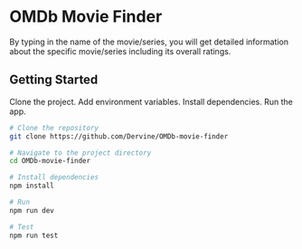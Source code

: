 
# OMDb Movie Finder

By typing in the name of the movie/series, you will get detailed information about the specific movie/series including its overall ratings.

## Getting Started

Clone the project.
Add environment variables.
Install dependencies.
Run the app.

```bash
# Clone the repository
git clone https://github.com/Dervine/OMDb-movie-finder

# Navigate to the project directory
cd OMDb-movie-finder

# Install dependencies
npm install

# Run 
npm run dev

# Test 
npm run test